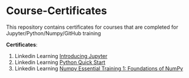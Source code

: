 # Course-Certificates  
This repository contains certificates for courses that are completed for Jupyter/Python/Numpy/GitHub training

**Certificates**:  
1. Linkedin Learning [Introducing Jupyter](https://github.com/siyuyin/Course-Certificates/blob/main/certificates/CertificateOfCompletion_Introducing%20Jupyter%20(1).pdf)  
2. Linkedin Learning [Python Quick Start](https://github.com/siyuyin/Course-Certificates/blob/main/certificates/CertificateOfCompletion_Python%20Quick%20Start%20(1).pdf)  
3. Linkedin Learning [Numpy Essential Training 1: Foundations of NumPy](https://github.com/siyuyin/Course-Certificates/blob/main/certificates/CertificateOfCompletion_NumPy%20Essential%20Training%201%20Foundations%20of%20NumPy.pdf)  
